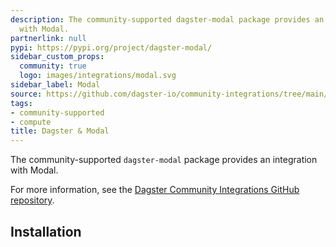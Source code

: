 ```yaml
---
description: The community-supported dagster-modal package provides an integration
  with Modal.
partnerlink: null
pypi: https://pypi.org/project/dagster-modal/
sidebar_custom_props:
  community: true
  logo: images/integrations/modal.svg
sidebar_label: Modal
source: https://github.com/dagster-io/community-integrations/tree/main/libraries/dagster-modal
tags:
- community-supported
- compute
title: Dagster & Modal
---
```


The community-supported `dagster-modal` package provides an integration with Modal.

For more information, see the [Dagster Community Integrations GitHub repository](https://github.com/dagster-io/community-integrations/tree/main/libraries/dagster-modal).

## Installation

<PackageInstallInstructions packageName="dagster-modal" />
